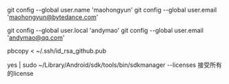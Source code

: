 git config --global user.name 'maohongyun'
git config --global user.email 'maohongyun@bytedance.com'

git config --global user.local 'andymao'
git config --global user.email 'andymao@qq.com'


pbcopy < ~/.ssh/id_rsa_github.pub


yes | sudo ~/Library/Android/sdk/tools/bin/sdkmanager --licenses 接受所有的license